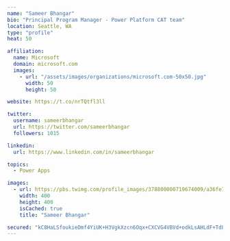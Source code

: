 ```yaml
---
name: "Sameer Bhangar"
bio: "Principal Program Manager - Power Platform CAT team"
location: Seattle, WA
type: "profile"
heat: 50

affiliation:
  name: Microsoft
  domain: microsoft.com
  images:
    - url: "/assets/images/organizations/microsoft.com-50x50.jpg"
      width: 50
      height: 50

website: https://t.co/nrTQtfl3ll

twitter:
  username: sameerbhangar
  url: https://twitter.com/sameerbhangar
  followers: 1015

linkedin:
  url: https://www.linkedin.com/in/sameerbhangar

topics:
  - Power Apps

images:
  - url: https://pbs.twimg.com/profile_images/378800000719674009/a36fe7ddfab1778b76e5793772e43798_400x400.jpeg
    width: 400
    height: 400
    isCached: true
    title: "Sameer Bhangar"

secured: "kC8HaLSfoukieDmf4YiUK+H3VgkXzcn6Oqx+CXCVG4VBVd+odkLsAHLdF+TdLUmfrPTgLbstD6Sujdqo4HVkJnHYo2Pe3ubRg6oJt4EYGglprhkXRLEWZXzR3bnyFHmkUzQsAOAkzl99H1MIH0aVuDqdQFu5+VDaoYOwhrzhnqEd/yrcFd/f0bJYhF5u1CzUYWYxjONLM5ksGlbsq1tkqW26BC0pU2tbImoV/TmPqnXLttt64UEMhU7l9YECdgXaSJ/6OUYBAY43GsNDb0UzpHwRw1P1b/him6GH4bumDKCLBGtcqi11R2zk/y393hC7lU/Ah0EaMizqn75i5D2SipbAVR5Qr34Ayj5db0sNGbWEE4tRrUzesEw0Nc4ATtrpZ1GYuA96VRgRL/TZle4gNO7G84xoSw8qnM1pojxDDxU=;k7Qs0qS6YF87gDecJTG5VQ=="
---
```


